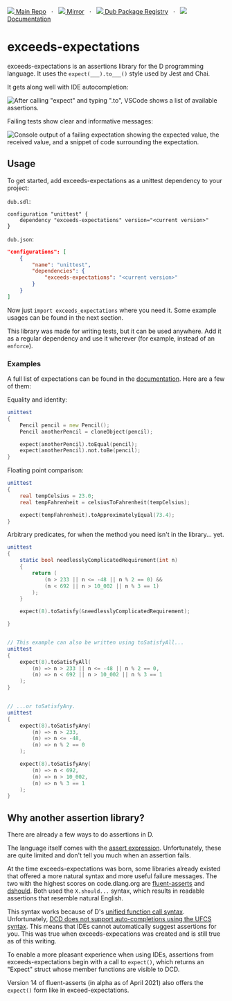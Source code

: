 [![](https://gitlab.com/andrej88/exceeds-expectations/-/raw/v0.6.0/readme-resources/gitlab-icon-rgb.svg) Main Repo](https://gitlab.com/andrej88/exceeds-expectations)   ·   [![](https://gitlab.com/andrej88/exceeds-expectations/-/raw/v0.6.0/readme-resources/github-icon.svg) Mirror](https://github.com/andrejp88/exceeds-expectations)   ·   [![](https://gitlab.com/andrej88/exceeds-expectations/-/raw/v0.6.0/readme-resources/dub-logo-small.png) Dub Package Registry](https://code.dlang.org/packages/exceeds-expectations)   ·   [![](https://gitlab.com/andrej88/exceeds-expectations/-/raw/v0.6.0/readme-resources/documentation-icon.svg) Documentation](https://exceeds-expectations.dpldocs.info/exceeds_expectations.expect.Expect.html)

# exceeds-expectations

exceeds-expectations is an assertions library for the D programming language. It uses the `expect(___).to___()` style used by Jest and Chai.

It gets along well with IDE autocompletion:

![After calling "expect" and typing ".to", VSCode shows a list of available assertions.](https://gitlab.com/andrej88/exceeds-expectations/-/raw/v0.6.0/readme-resources/ide-completion.png)

Failing tests show clear and informative messages:

![Console output of a failing expectation showing the expected value, the received value, and a snippet of code surrounding the expectation.](https://gitlab.com/andrej88/exceeds-expectations/-/raw/v0.6.0/readme-resources/tomatch-failure.png)

## Usage

To get started, add exceeds-expectations as a unittest dependency to your project:

`dub.sdl`:

```sdl
configuration "unittest" {
    dependency "exceeds-expectations" version="<current version>"
}
```

`dub.json`:

```json
"configurations": [
    {
        "name": "unittest",
        "dependencies": {
            "exceeds-expectations": "<current version>"
        }
    }
]
```

Now just `import exceeds_expectations` where you need it. Some example usages can be found in the next section.

This library was made for writing tests, but it can be used anywhere. Add it as a regular dependency and use it wherever (for example, instead of an `enforce`).

### Examples

A full list of expectations can be found in the [documentation](https://exceeds-expectations.dpldocs.info/exceeds_expectations.expect.Expect.html#function). Here are a few of them:

Equality and identity:
```d
unittest
{
    Pencil pencil = new Pencil();
    Pencil anotherPencil = cloneObject(pencil);

    expect(anotherPencil).toEqual(pencil);
    expect(anotherPencil).not.toBe(pencil);
}
```

Floating point comparison:
```d
unittest
{
    real tempCelsius = 23.0;
    real tempFahrenheit = celsiusToFahrenheit(tempCelsius);

    expect(tempFahrenheit).toApproximatelyEqual(73.4);
}
```


Arbitrary predicates, for when the method you need isn't in the library... yet.

```d
unittest
{
    static bool needlesslyComplicatedRequirement(int n)
    {
        return (
            (n > 233 || n <= -48 || n % 2 == 0) &&
            (n < 692 || n > 10_002 || n % 3 == 1)
        );
    }

    expect(8).toSatisfy(&needlesslyComplicatedRequirement);

}


// This example can also be written using toSatisfyAll...
unittest
{    
    expect(8).toSatisfyAll(
        (n) => n > 233 || n <= -48 || n % 2 == 0,
        (n) => n < 692 || n > 10_002 || n % 3 == 1
    );
}


// ...or toSatisfyAny.
unittest
{
    expect(8).toSatisfyAny(
        (n) => n > 233,
        (n) => n <= -48,
        (n) => n % 2 == 0
    );

    expect(8).toSatisfyAny(
        (n) => n < 692,
        (n) => n > 10_002,
        (n) => n % 3 == 1
    );
}
```


## Why another assertion library?

There are already a few ways to do assertions in D.

The language itself comes with the [assert expression](https://dlang.org/spec/expression.html#AssertExpression). Unfortunately, these are quite limited and don't tell you much when an assertion fails.

At the time exceeds-expectations was born, some libraries already existed that offered a more natural syntax and more useful failure messages. The two with the highest scores on code.dlang.org are [fluent-asserts](https://code.dlang.org/packages/fluent-asserts) and [dshould](https://code.dlang.org/packages/dshould). Both used the `X.should...` syntax, which results in readable assertions that resemble natural English.

This syntax works because of D's [unified function call syntax](https://dlang.org/spec/function.html#pseudo-member). Unfortunately, [DCD does not support auto-completions using the UFCS syntax](https://github.com/dlang-community/DCD#status). This means that IDEs cannot automatically suggest assertions for you. This was true when exceeds-expecations was created and is still true as of this writing.

To enable a more pleasant experience when using IDEs, assertions from exceeds-expectations begin with a call to `expect()`, which returns an "Expect" struct whose member functions are visible to DCD.

Version 14 of fluent-asserts (in alpha as of April 2021) also offers the `expect()` form like in exceed-expectations.
